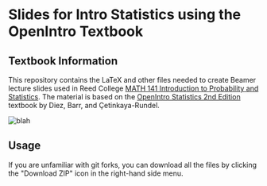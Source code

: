 # Slides for Intro Statistics using the OpenIntro Textbook


## Textbook Information
This repository contains the LaTeX and other files needed to create Beamer lecture slides used in Reed College [MATH 141 Introduction to Probability and Statistics](http://people.reed.edu/~albkim/MATH141/).  The material is based on the [OpenIntro Statistics 2nd Edition](http://www.openintro.org/stat/textbook.php) textbook by Diez, Barr, and Çetinkaya-Rundel.

![blah](http://ecx.images-amazon.com/images/I/41y7PO%2BzSCL._SX258_BO1,204,203,200_.jpg)

## Usage
If you are unfamiliar with git forks, you can download all the files by clicking the "Download ZIP" icon in the right-hand side menu.


